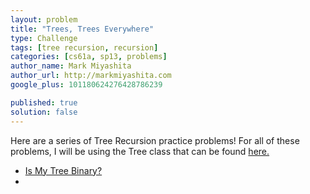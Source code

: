 ```yaml
---
layout: problem
title: "Trees, Trees Everywhere"
type: Challenge
tags: [tree recursion, recursion]
categories: [cs61a, sp13, problems]
author_name: Mark Miyashita
author_url: http://markmiyashita.com
google_plus: 101180624276428786239

published: true
solution: false
---
```

<p>
  Here are a series of Tree Recursion practice problems! For all of these problems, I will be using the Tree class that can be found <a href="http://markmiyashita.com/cs61a/code/tree_recursion/tree.py">here.</a>

  <ul>
    <li><a href="http://localhost:4000/cs61a/sp13/problems/is_my_tree_binary/">Is My Tree Binary?</a></li>
    <li><a href=""></a></li>
  </ul>

</p>